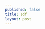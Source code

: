 ```yaml
---
published: false
title: sdf
layout: post
---
```

<script src="https://gist.github.com/maese/c9837cd72830da7120c4.js"></script>
<script src="https://gist.github.com/maese/7e25ab88c55817be8a1d.js"></script>